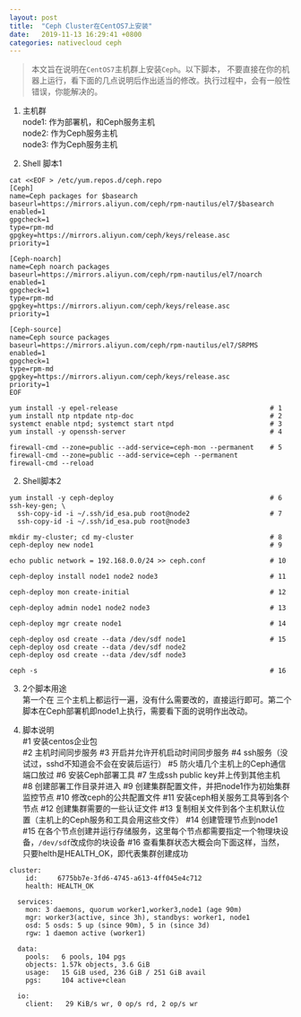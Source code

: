 ```yaml
---
layout: post
title:  "Ceph Cluster在CentOS7上安装"
date:   2019-11-13 16:29:41 +0800
categories: nativecloud ceph
---
```

> 本文旨在说明在`CentOS7`主机群上安装`Ceph`。以下脚本， 不要直接在你的机器上运行，看下面的几点说明后作出适当的修改。执行过程中，会有一般性错误，你能解决的。

1. 主机群  
node1: 作为部署机，和Ceph服务主机   
node2: 作为Ceph服务主机   
node3: 作为Ceph服务主机    

2. Shell 脚本1  
```shell
cat <<EOF > /etc/yum.repos.d/ceph.repo
[Ceph]
name=Ceph packages for $basearch
baseurl=https://mirrors.aliyun.com/ceph/rpm-nautilus/el7/$basearch
enabled=1
gpgcheck=1
type=rpm-md
gpgkey=https://mirrors.aliyun.com/ceph/keys/release.asc
priority=1

[Ceph-noarch]
name=Ceph noarch packages
baseurl=https://mirrors.aliyun.com/ceph/rpm-nautilus/el7/noarch
enabled=1
gpgcheck=1
type=rpm-md
gpgkey=https://mirrors.aliyun.com/ceph/keys/release.asc
priority=1

[Ceph-source]
name=Ceph source packages
baseurl=https://mirrors.aliyun.com/ceph/rpm-nautilus/el7/SRPMS
enabled=1
gpgcheck=1
type=rpm-md
gpgkey=https://mirrors.aliyun.com/ceph/keys/release.asc
priority=1
EOF

yum install -y epel-release                                      # 1
yum install ntp ntpdate ntp-doc                                  # 2
systemct enable ntpd; systemct start ntpd                        # 3
yum install -y openssh-server                                    # 4

firewall-cmd --zone=public --add-service=ceph-mon --permanent    # 5
firewall-cmd --zone=public --add-service=ceph --permanent        
firewall-cmd --reload

```

2. Shell脚本2  

```shell
yum install -y ceph-deploy                                       # 6
ssh-key-gen; \
  ssh-copy-id -i ~/.ssh/id_esa.pub root@node2                    # 7
  ssh-copy-id -i ~/.ssh/id_esa.pub root@node3

mkdir my-cluster; cd my-cluster                                  # 8
ceph-deploy new node1                                            # 9

echo public network = 192.168.0.0/24 >> ceph.conf                # 10

ceph-deploy install node1 node2 node3                            # 11

ceph-deploy mon create-initial                                   # 12

ceph-deploy admin node1 node2 node3                              # 13

ceph-deploy mgr create node1                                     # 14

ceph-deploy osd create --data /dev/sdf node1                     # 15
ceph-deploy osd create --data /dev/sdf node2
ceph-deploy osd create --data /dev/sdf node3

ceph -s                                                          # 16
```

3. 2个脚本用途  
第一个在 三个主机上都运行一遍，没有什么需要改的，直接运行即可。第二个脚本在Ceph部署机即node1上执行，需要看下面的说明作出改动。

4. 脚本说明  
 #1 安装centos企业包  
 #2 主机时间同步服务
 #3 开启并允许开机启动时间同步服务
 #4 ssh服务（没试过，sshd不知道会不会在安装后运行）
 #5 防火墙几个主机上的Ceph通信端口放过
 #6 安装Ceph部署工具
 #7 生成ssh public key并上传到其他主机
 #8 创建部署工作目录并进入
 #9 创建集群配置文件，并把node1作为初始集群监控节点
 #10 修改ceph的公共配置文件
 #11 安装ceph相关服务工具等到各个节点
 #12 创建集群需要的一些认证文件
 #13 复制相关文件到各个主机默认位置（主机上的Ceph服务和工具会用这些文件）
 #14 创建管理节点到node1
 #15 在各个节点创建并运行存储服务，这里每个节点都需要指定一个物理块设备，`/dev/sdf`改成你的块设备
 #16 查看集群状态大概会向下面这样，当然，只要helth是HEALTH_OK，即代表集群创建成功

```text
cluster:
    id:     6775bb7e-3fd6-4745-a613-4ff045e4c712
    health: HEALTH_OK
 
  services:
    mon: 3 daemons, quorum worker1,worker3,node1 (age 90m)
    mgr: worker3(active, since 3h), standbys: worker1, node1
    osd: 5 osds: 5 up (since 90m), 5 in (since 3d)
    rgw: 1 daemon active (worker1)
 
  data:
    pools:   6 pools, 104 pgs
    objects: 1.57k objects, 3.6 GiB
    usage:   15 GiB used, 236 GiB / 251 GiB avail
    pgs:     104 active+clean
 
  io:
    client:   29 KiB/s wr, 0 op/s rd, 2 op/s wr
```